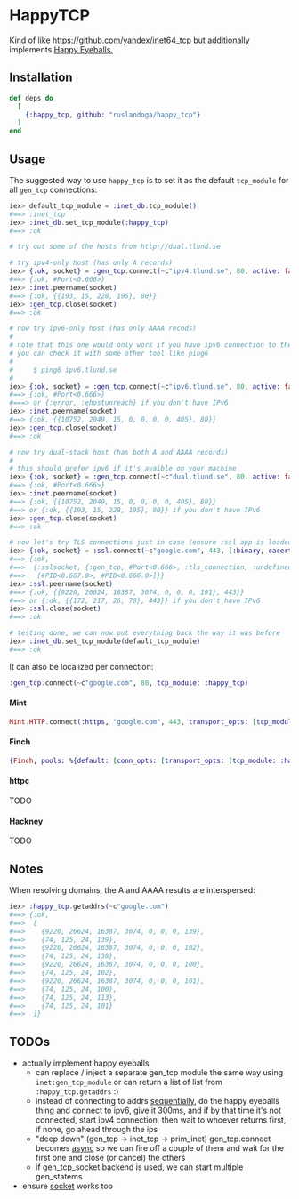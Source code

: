 # HappyTCP

Kind of like https://github.com/yandex/inet64_tcp but additionally implements [Happy Eyeballs.](https://datatracker.ietf.org/doc/html/rfc8305)

## Installation

```elixir
def deps do
  [
    {:happy_tcp, github: "ruslandoga/happy_tcp"}
  ]
end
```

## Usage

The suggested way to use `happy_tcp` is to set it as the default `tcp_module` for all `gen_tcp` connections:

```elixir
iex> default_tcp_module = :inet_db.tcp_module()
#==> :inet_tcp
iex> :inet_db.set_tcp_module(:happy_tcp)
#==> :ok

# try out some of the hosts from http://dual.tlund.se

# try ipv4-only host (has only A records)
iex> {:ok, socket} = :gen_tcp.connect(~c"ipv4.tlund.se", 80, active: false)
#==> {:ok, #Port<0.666>}
iex> :inet.peername(socket)
#==> {:ok, {{193, 15, 228, 195}, 80}}
iex> :gen_tcp.close(socket)
#==> :ok

# now try ipv6-only host (has only AAAA recods)
#
# note that this one would only work if you have ipv6 connection to the internet
# you can check it with some other tool like ping6
#
#     $ ping6 ipv6.tlund.se
#
iex> {:ok, socket} = :gen_tcp.connect(~c"ipv6.tlund.se", 80, active: false)
#==> {:ok, #Port<0.666>}
#===> or {:error, :ehostunreach} if you don't have IPv6
iex> :inet.peername(socket)
#==> {:ok, {{10752, 2049, 15, 0, 0, 0, 0, 405}, 80}}
iex> :gen_tcp.close(socket)
#==> :ok

# now try dual-stack host (has both A and AAAA records)
#
# this should prefer ipv6 if it's avaible on your machine
iex> {:ok, socket} = :gen_tcp.connect(~c"dual.tlund.se", 80, active: false)
#==> {:ok, #Port<0.666>}
iex> :inet.peername(socket)
#==> {:ok, {{10752, 2049, 15, 0, 0, 0, 0, 405}, 80}}
#==> or {:ok, {{193, 15, 228, 195}, 80}} if you don't have IPv6
iex> :gen_tcp.close(socket)
#==> :ok

# now let's try TLS connections just in case (ensure :ssl app is loaded and started)
iex> {:ok, socket} = :ssl.connect(~c"google.com", 443, [:binary, cacerts: :public_key.cacerts_get])
#==> {:ok,
#==>  {:sslsocket, {:gen_tcp, #Port<0.666>, :tls_connection, :undefined},
#==>   [#PID<0.667.0>, #PID<0.666.0>]}}
iex> :ssl.peername(socket)
#==> {:ok, {{9220, 26624, 16387, 3074, 0, 0, 0, 101}, 443}}
#==> or {:ok, {{172, 217, 26, 78}, 443}} if you don't have IPv6
iex> :ssl.close(socket)
#==> :ok

# testing done, we can now put everything back the way it was before
iex> :inet_db.set_tcp_module(default_tcp_module)
#==> :ok
```

It can also be localized per connection:

```elixir
:gen_tcp.connect(~c"google.com", 80, tcp_module: :happy_tcp)
```

#### Mint

```elixir
Mint.HTTP.connect(:https, "google.com", 443, transport_opts: [tcp_module: :happy_tcp])
```

#### Finch

```elixir
{Finch, pools: %{default: [conn_opts: [transport_opts: [tcp_module: :happy_tcp]]]}}
```

#### httpc

TODO

#### Hackney

TODO

## Notes

When resolving domains, the A and AAAA results are interspersed:

```elixir
iex> :happy_tcp.getaddrs(~c"google.com")
#==> {:ok,
#==>  [
#==>    {9220, 26624, 16387, 3074, 0, 0, 0, 139},
#==>    {74, 125, 24, 139},
#==>    {9220, 26624, 16387, 3074, 0, 0, 0, 102},
#==>    {74, 125, 24, 138},
#==>    {9220, 26624, 16387, 3074, 0, 0, 0, 100},
#==>    {74, 125, 24, 102},
#==>    {9220, 26624, 16387, 3074, 0, 0, 0, 101},
#==>    {74, 125, 24, 100},
#==>    {74, 125, 24, 113},
#==>    {74, 125, 24, 101}
#==>  ]}
```

## TODOs

- actually implement happy eyeballs
  - can replace / inject a separate gen_tcp module the same way using `inet:gen_tcp_module` or can return a list of list from `:happy_tcp.getaddrs` :)
  - instead of connecting to addrs [sequentially](https://github.com/erlang/otp/blob/OTP-27.0/lib/kernel/src/gen_tcp.erl#L585-L609), do the happy eyeballs thing and connect to ipv6, give it 300ms, and if by that time it's not connected, start ipv4 connection, then wait to whoever returns first, if none, go ahead through the ips
  - "deep down" (gen_tcp -> inet_tcp -> prim_inet) gen_tcp.connect becomes [async](https://github.com/erlang/otp/blob/OTP-27.0/erts/preloaded/src/prim_inet.erl#L355-L411) so we can fire off a couple of them and wait for the first one and close (or cancel) the others
  - if gen_tcp_socket backend is used, we can start multiple gen_statems
- ensure [socket](https://www.erlang.org/doc/apps/kernel/socket.html) works too
